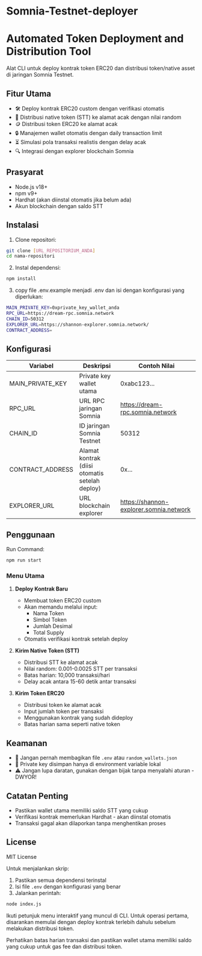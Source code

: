 # Somnia-Testnet-deployer

# Automated Token Deployment and Distribution Tool

Alat CLI untuk deploy kontrak token ERC20 dan distribusi token/native asset di jaringan Somnia Testnet.

## Fitur Utama
- 🛠️ Deploy kontrak ERC20 custom dengan verifikasi otomatis
- 💸 Distribusi native token (STT) ke alamat acak dengan nilai random
- 🪙 Distribusi token ERC20 ke alamat acak
- 🔒 Manajemen wallet otomatis dengan daily transaction limit
- ⏳ Simulasi pola transaksi realistis dengan delay acak
- 🔍 Integrasi dengan explorer blockchain Somnia

## Prasyarat
- Node.js v18+
- npm v9+
- Hardhat (akan diinstal otomatis jika belum ada)
- Akun blockchain dengan saldo STT

## Instalasi
1. Clone repositori:
```bash
git clone [URL_REPOSITORIUM_ANDA]
cd nama-repositori
```

2. Instal dependensi:
```bash
npm install
```

3. copy file .env.example menjadi .env dan isi dengan konfigurasi yang diperlukan:
```bash
MAIN_PRIVATE_KEY=0xprivate_key_wallet_anda
RPC_URL=https://dream-rpc.somnia.network
CHAIN_ID=50312
EXPLORER_URL=https://shannon-explorer.somnia.network/
CONTRACT_ADDRESS=
```

## Konfigurasi
| Variabel           | Deskripsi                                      | Contoh Nilai                          |
|--------------------|------------------------------------------------|---------------------------------------|
| MAIN_PRIVATE_KEY   | Private key wallet utama                       | 0xabc123...                           |
| RPC_URL            | URL RPC jaringan Somnia                        | https://dream-rpc.somnia.network      |
| CHAIN_ID           | ID jaringan Somnia Testnet                     | 50312                                 |
| CONTRACT_ADDRESS   | Alamat kontrak (diisi otomatis setelah deploy) | 0x...                                 |
| EXPLORER_URL       | URL blockchain explorer                        | https://shannon-explorer.somnia.network |

## Penggunaan
Run Command:
```bash
npm run start
```

### Menu Utama
1. **Deploy Kontrak Baru**  
   - Membuat token ERC20 custom
   - Akan memandu melalui input:
     - Nama Token
     - Simbol Token
     - Jumlah Desimal
     - Total Supply
   - Otomatis verifikasi kontrak setelah deploy

2. **Kirim Native Token (STT)**  
   - Distribusi STT ke alamat acak
   - Nilai random: 0.001-0.0025 STT per transaksi
   - Batas harian: 10,000 transaksi/hari
   - Delay acak antara 15-60 detik antar transaksi

3. **Kirim Token ERC20**  
   - Distribusi token ke alamat acak
   - Input jumlah token per transaksi
   - Menggunakan kontrak yang sudah dideploy
   - Batas harian sama seperti native token

## Keamanan
- 🚫 Jangan pernah membagikan file `.env` atau `random_wallets.json`
- 🔐 Private key disimpan hanya di environment variable lokal
- ⚠️ Jangan lupa daratan, gunakan dengan bijak tanpa menyalahi aturan - DWYOR!

## Catatan Penting
- Pastikan wallet utama memiliki saldo STT yang cukup
- Verifikasi kontrak memerlukan Hardhat - akan diinstal otomatis
- Transaksi gagal akan dilaporkan tanpa menghentikan proses

## License
MIT License

Untuk menjalankan skrip:

1. Pastikan semua dependensi terinstal
2. Isi file `.env` dengan konfigurasi yang benar
3. Jalankan perintah:
```bash
node index.js
```

Ikuti petunjuk menu interaktif yang muncul di CLI. Untuk operasi pertama, disarankan memulai dengan deploy kontrak terlebih dahulu sebelum melakukan distribusi token.

Perhatikan batas harian transaksi dan pastikan wallet utama memiliki saldo yang cukup untuk gas fee dan distribusi token.
